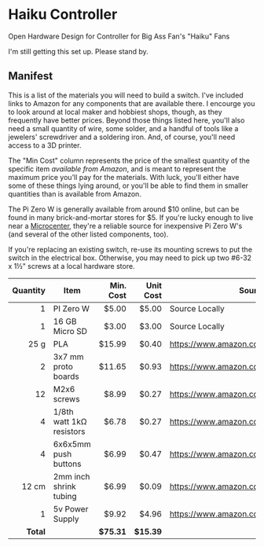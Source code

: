 # Haiku Controller
Open Hardware Design for Controller for Big Ass Fan's "Haiku" Fans

I'm still getting this set up. Please stand by.

## Manifest

This is a list of the materials you will need to build a switch. I've included
links to Amazon for any components that are available there. I encourge you to
look around at local maker and hobbiest shops, though, as they frequently have
better prices. Beyond those things listed here, you'll also need a small
quantity of wire, some solder, and a handful of tools like a jewelers'
screwdriver and a soldering iron. And, of course, you'll need access to a 3D
printer.

The "Min Cost" column represents the price of the smallest quantity of the
specific item *available from Amazon*, and is meant to represent the maximum
price you'll pay for the materials.  With luck, you'll either have some of
these things lying around, or you'll be able to find them in smaller
quantities than is available from Amazon.

The Pi Zero W is generally available from around $10 online, but can be found
in many brick-and-mortar stores for $5. If you're lucky enough to live near
a [Microcenter](https://www.microcenter.com/), they're a reliable source for
inexpensive Pi Zero W's (and several of the other listed components, too).

If you're replacing an existing switch, re-use its mounting screws to put the
switch in the electrical box. Otherwise, you may need to pick up two #6-32 x 1½"
screws at a local hardware store.


|Quantity|Item                    |Min. Cost|Unit Cost|Source                               |
|-------:|------------------------|--------:|--------:|-------------------------------------|
|       1|PI Zero W               |    $5.00|    $5.00|Source Locally                       |
|       1|16 GB Micro SD          |    $3.00|    $3.00|Source Locally                       |
|    25 g|PLA                     |   $15.99|    $0.40|https://www.amazon.com/gp/B00ME7E5X0/|
|       2|3x7 mm proto boards     |   $11.65|    $0.93|https://www.amazon.com/gp/B07FK3NLFZ/|
|      12|M2x6 screws             |    $8.99|    $0.27|https://www.amazon.com/gp/B07K8G6VF2/|
|       4|1/8th watt 1kΩ resistors|    $6.78|    $0.27|https://www.amazon.com/dp/B0185FIJ9A/|
|       4|6x6x5mm push buttons    |    $6.99|    $0.47|https://www.amazon.com/gp/B07H547BTV/|
|   12 cm|2mm inch shrink tubing  |    $6.99|    $0.09|https://www.amazon.com/dp/B00EXLPLTW/|
|       1|5v Power Supply         |    $9.92|    $4.96|https://www.amazon.com/dp/B073QH1XT8/|
|**Total**|                       |**$75.31**|**$15.39**|                                   |



